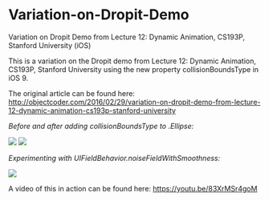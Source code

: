 # Variation-on-Dropit-Demo
Variation on Dropit Demo from Lecture 12: Dynamic Animation, CS193P, Stanford University (iOS)

This is a variation on the Dropit demo from Lecture 12: Dynamic Animation, CS193P, Stanford University using the new property collisionBoundsType in iOS 9.

The original article can be found here:
http://objectcoder.com/2016/02/29/variation-on-dropit-demo-from-lecture-12-dynamic-animation-cs193p-stanford-university


*Before and after adding collisionBoundsType to .Ellipse:*

![](https://github.com/sanjibahmad/Variation-on-Dropit-Demo/blob/master/Screenshots/dropit-spaces-between-spheres.jpg)
![](https://raw.githubusercontent.com/sanjibahmad/Variation-on-Dropit-Demo/master/Screenshots/dropit-no-spaces-between-spheres.jpg)


*Experimenting with UIFieldBehavior.noiseFieldWithSmoothness:*

![](https://github.com/sanjibahmad/Variation-on-Dropit-Demo/blob/master/Screenshots/dropit-spheres-in-noise-field.jpg)


A video of this in action can be found here:
https://youtu.be/83XrMSr4goM
